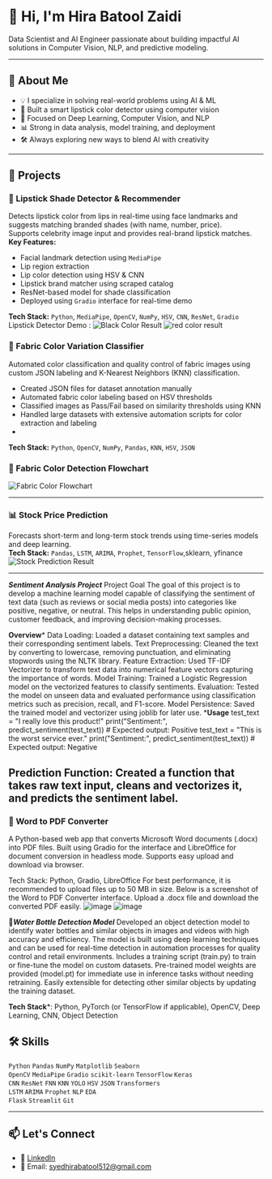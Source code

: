 # 👋 Hi, I'm Hira Batool Zaidi  
Data Scientist and AI Engineer passionate about building impactful AI solutions in Computer Vision, NLP, and predictive modeling.


---

## 🧠 About Me  
- 💡 I specialize in solving real-world problems using AI & ML  
- 💄 Built a smart lipstick color detector using computer vision  
- 🧠 Focused on Deep Learning, Computer Vision, and NLP  
- 📊 Strong in data analysis, model training, and deployment  
- 🛠️ Always exploring new ways to blend AI with creativity  

---

## 💼 Projects


### 💄 Lipstick Shade Detector & Recommender  
Detects lipstick color from lips in real-time using face landmarks and suggests matching branded shades (with name, number, price).  
Supports celebrity image input and provides real-brand lipstick matches.  
**Key Features:**  
- Facial landmark detection using `MediaPipe`  
- Lip region extraction  
- Lip color detection using HSV & CNN  
- Lipstick brand matcher using scraped catalog  
- ResNet-based model for shade classification  
- Deployed using `Gradio` interface for real-time demo  

**Tech Stack:** `Python`, `MediaPipe`, `OpenCV`, `NumPy`, `HSV`, `CNN`, `ResNet`, `Gradio`
Lipstick Detector Demo : ![Black Color Result](https://github.com/user-attachments/assets/18afd0ba-04d2-40b9-8f70-0d9d39568154)
                         ![red color result](https://github.com/user-attachments/assets/e3a18818-482e-4e8d-bea5-9f93cf6608ed)


### 🧵 Fabric Color Variation Classifier  
Automated color classification and quality control of fabric images using custom JSON labeling and K-Nearest Neighbors (KNN) classification.  
- Created JSON files for dataset annotation manually  
- Automated fabric color labeling based on HSV thresholds  
- Classified images as Pass/Fail based on similarity thresholds using KNN  
- Handled large datasets with extensive automation scripts for color extraction and labeling
- 

**Tech Stack:** `Python`, `OpenCV`, `NumPy`, `Pandas`, `KNN`, `HSV`, `JSON`
### 🧩 Fabric Color Detection Flowchart

![Fabric Color Flowchart](![image](https://github.com/user-attachments/assets/6a16f025-6037-415f-ba58-1b9585fc5b09)
)


---

### 📊 Stock Price Prediction  
Forecasts short-term and long-term stock trends using time-series models and deep learning.  
**Tech Stack:** `Pandas`, `LSTM`, `ARIMA`, `Prophet`, `TensorFlow`,sklearn, yfinance
![Stock Prediction Result](![image](https://github.com/user-attachments/assets/f557d866-756f-4125-a0a0-c4756cd9690e)
)


---
***Sentiment Analysis Project***
Project Goal
The goal of this project is to develop a machine learning model capable of classifying the sentiment of text data (such as reviews or social media posts) into categories like positive, negative, or neutral. This helps in understanding public opinion, customer feedback, and improving decision-making processes.

**Overview***
Data Loading: Loaded a dataset containing text samples and their corresponding sentiment labels.
Text Preprocessing: Cleaned the text by converting to lowercase, removing punctuation, and eliminating stopwords using the NLTK library.
Feature Extraction: Used TF-IDF Vectorizer to transform text data into numerical feature vectors capturing the importance of words.
Model Training: Trained a Logistic Regression model on the vectorized features to classify sentiments.
Evaluation: Tested the model on unseen data and evaluated performance using classification metrics such as precision, recall, and F1-score.
Model Persistence: Saved the trained model and vectorizer using joblib for later use.
***Usage**
test_text = "I really love this product!"
print("Sentiment:", predict_sentiment(test_text))  # Expected output: Positive
test_text = "This is the worst service ever."
print("Sentiment:", predict_sentiment(test_text))  # Expected output: Negative


Prediction Function: Created a function that takes raw text input, cleans and vectorizes it, and predicts the sentiment label.
---
### 📄 Word to PDF Converter
A Python-based web app that converts Microsoft Word documents (.docx) into PDF files.
Built using Gradio for the interface and LibreOffice for document conversion in headless mode.
Supports easy upload and download via browser.

Tech Stack: Python, Gradio, LibreOffice
For best performance, it is recommended to upload files up to 50 MB in size.
Below is a screenshot of the Word to PDF Converter interface.
Upload a .docx file and download the converted PDF easily.
![image](https://github.com/user-attachments/assets/55fe0c5c-6e8a-4afe-9767-5fbe5e3be819)
![image](https://github.com/user-attachments/assets/04480531-3d51-4916-beed-d402af637b28)


🍼***Water Bottle Detection Model***
Developed an object detection model to identify water bottles and similar objects in images and videos with high accuracy and efficiency.
The model is built using deep learning techniques and can be used for real-time detection in automation processes for quality control and retail environments.
Includes a training script (train.py) to train or fine-tune the model on custom datasets.
Pre-trained model weights are provided (model.pt) for immediate use in inference tasks without needing retraining.
Easily extensible for detecting other similar objects by updating the training dataset.

**Tech Stack***: Python, PyTorch (or TensorFlow if applicable), OpenCV, Deep Learning, CNN, Object Detection


## 🛠️ Skills  
`Python` `Pandas` `NumPy` `Matplotlib` `Seaborn`  
`OpenCV` `MediaPipe` `Gradio` `scikit-learn` `TensorFlow` `Keras`  
`CNN` `ResNet` `FNN` `KNN` `YOLO` `HSV` `JSON` `Transformers`  
`LSTM` `ARIMA` `Prophet` `NLP` `EDA`  
`Flask` `Streamlit` `Git`  
 

---

## 📫 Let's Connect  
- 🔗 [LinkedIn](https://www.linkedin.com/in/syeda-hira-batool-zaidi-9824a922a/)  
- 📧 Email: syedhirabatool512@gmail.com
